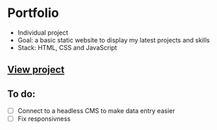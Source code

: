 # Portfolio

- Individual project
- Goal: a basic static website to display my latest projects and skills
- Stack: HTML, CSS and JavaScript

## [View project](https://kasialaniecka.com/)
## To do:
- [ ] Connect to a headless CMS to make data entry easier
- [ ] Fix responsivness
